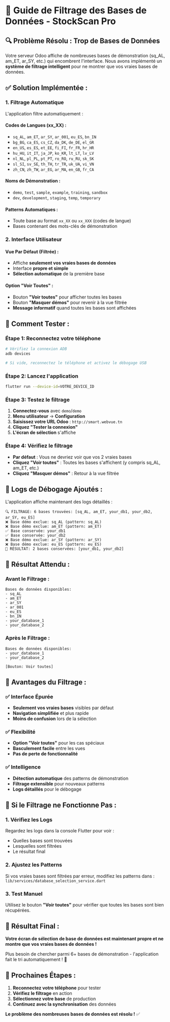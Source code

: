 # 🎯 Guide de Filtrage des Bases de Données - StockScan Pro

## 🔍 **Problème Résolu : Trop de Bases de Données**

Votre serveur Odoo affiche de nombreuses bases de démonstration (sq_AL, am_ET, ar_SY, etc.) qui encombrent l'interface. Nous avons implémenté un **système de filtrage intelligent** pour ne montrer que vos vraies bases de données.

## ✅ **Solution Implémentée :**

### **1. Filtrage Automatique**
L'application filtre automatiquement :

#### **Codes de Langues (xx_XX) :**
- `sq_AL`, `am_ET`, `ar_SY`, `ar_001`, `eu_ES`, `bn_IN`
- `bg_BG`, `ca_ES`, `cs_CZ`, `da_DK`, `de_DE`, `el_GR`
- `en_US`, `es_ES`, `et_EE`, `fi_FI`, `fr_FR`, `hr_HR`
- `hu_HU`, `it_IT`, `ja_JP`, `ko_KR`, `lt_LT`, `lv_LV`
- `nl_NL`, `pl_PL`, `pt_PT`, `ro_RO`, `ru_RU`, `sk_SK`
- `sl_SI`, `sv_SE`, `th_TH`, `tr_TR`, `uk_UA`, `vi_VN`
- `zh_CN`, `zh_TW`, `ar_EG`, `ar_MA`, `en_GB`, `fr_CA`

#### **Noms de Démonstration :**
- `demo`, `test`, `sample`, `example`, `training`, `sandbox`
- `dev`, `development`, `staging`, `temp`, `temporary`

#### **Patterns Automatiques :**
- Toute base au format `xx_XX` ou `xx_XXX` (codes de langue)
- Bases contenant des mots-clés de démonstration

### **2. Interface Utilisateur**

#### **Vue Par Défaut (Filtrée) :**
- Affiche **seulement vos vraies bases de données**
- Interface **propre et simple**
- **Sélection automatique** de la première base

#### **Option "Voir Toutes" :**
- Bouton **"Voir toutes"** pour afficher toutes les bases
- Bouton **"Masquer démos"** pour revenir à la vue filtrée
- **Message informatif** quand toutes les bases sont affichées

## 🧪 **Comment Tester :**

### **Étape 1: Reconnectez votre téléphone**
```bash
# Vérifiez la connexion ADB
adb devices

# Si vide, reconnectez le téléphone et activez le débogage USB
```

### **Étape 2: Lancez l'application**
```bash
flutter run --device-id=VOTRE_DEVICE_ID
```

### **Étape 3: Testez le filtrage**
1. **Connectez-vous** avec `demo`/`demo`
2. **Menu utilisateur** → **Configuration**
3. **Saisissez votre URL Odoo** : `http://smart.webvue.tn`
4. **Cliquez "Tester la connexion"**
5. **L'écran de sélection** s'affiche

### **Étape 4: Vérifiez le filtrage**
- **Par défaut** : Vous ne devriez voir que vos 2 vraies bases
- **Cliquez "Voir toutes"** : Toutes les bases s'affichent (y compris sq_AL, am_ET, etc.)
- **Cliquez "Masquer démos"** : Retour à la vue filtrée

## 🔧 **Logs de Débogage Ajoutés :**

L'application affiche maintenant des logs détaillés :

```
🔍 FILTRAGE: 6 bases trouvées: [sq_AL, am_ET, your_db1, your_db2, ar_SY, eu_ES]
❌ Base démo exclue: sq_AL (pattern: sq_AL)
❌ Base démo exclue: am_ET (pattern: am_ET)
✅ Base conservée: your_db1
✅ Base conservée: your_db2
❌ Base démo exclue: ar_SY (pattern: ar_SY)
❌ Base démo exclue: eu_ES (pattern: eu_ES)
🎯 RÉSULTAT: 2 bases conservées: [your_db1, your_db2]
```

## 🎯 **Résultat Attendu :**

### **Avant le Filtrage :**
```
Bases de données disponibles:
- sq_AL
- am_ET
- ar_SY
- ar_001
- eu_ES
- bn_IN
- your_database_1
- your_database_2
```

### **Après le Filtrage :**
```
Bases de données disponibles:
- your_database_1
- your_database_2

[Bouton: Voir toutes]
```

## 🚀 **Avantages du Filtrage :**

### **✅ Interface Épurée**
- **Seulement vos vraies bases** visibles par défaut
- **Navigation simplifiée** et plus rapide
- **Moins de confusion** lors de la sélection

### **✅ Flexibilité**
- **Option "Voir toutes"** pour les cas spéciaux
- **Basculement facile** entre les vues
- **Pas de perte de fonctionnalité**

### **✅ Intelligence**
- **Détection automatique** des patterns de démonstration
- **Filtrage extensible** pour nouveaux patterns
- **Logs détaillés** pour le débogage

## 🔧 **Si le Filtrage ne Fonctionne Pas :**

### **1. Vérifiez les Logs**
Regardez les logs dans la console Flutter pour voir :
- Quelles bases sont trouvées
- Lesquelles sont filtrées
- Le résultat final

### **2. Ajustez les Patterns**
Si vos vraies bases sont filtrées par erreur, modifiez les patterns dans :
`lib/services/database_selection_service.dart`

### **3. Test Manuel**
Utilisez le bouton **"Voir toutes"** pour vérifier que toutes les bases sont bien récupérées.

## 🎉 **Résultat Final :**

**Votre écran de sélection de base de données est maintenant propre et ne montre que vos vraies bases de données !**

Plus besoin de chercher parmi 6+ bases de démonstration - l'application fait le tri automatiquement ! 🎯

## 📱 **Prochaines Étapes :**

1. **Reconnectez votre téléphone** pour tester
2. **Vérifiez le filtrage** en action
3. **Sélectionnez votre base** de production
4. **Continuez avec la synchronisation** des données

**Le problème des nombreuses bases de données est résolu !** ✅
